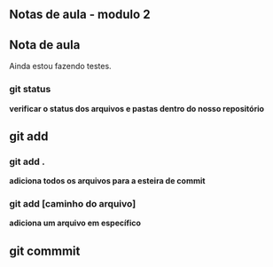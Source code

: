 ## Notas de aula - modulo 2

## Nota de aula

Ainda estou fazendo testes.

### git status
**verificar o status dos arquivos e pastas dentro do nosso repositório**

## git add
### git add .
**adiciona todos os arquivos para a esteira de commit**

### git add [caminho do arquivo]
**adiciona um arquivo em específico**

## git commmit

